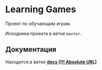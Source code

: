 ﻿Learning Games
=============

Проект по обучающим играм. 

Исходники проекта в ветке `master`.

Документация
-------------
Находится в ветке [**docs (!!! Absolute URL)**](https://github.com/s-stude/LearningGames/tree/docs)
